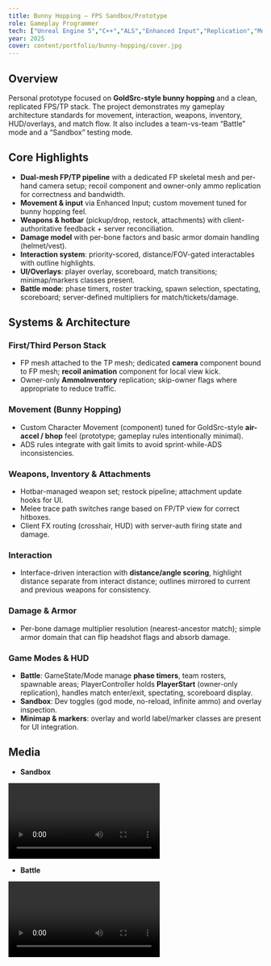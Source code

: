 ```yaml
---
title: Bunny Hopping — FPS Sandbox/Prototype
role: Gameplay Programmer
tech: ["Unreal Engine 5","C++","ALS","Enhanced Input","Replication","Motion Warping"]
year: 2025
cover: content/portfolio/bunny-hopping/cover.jpg
---
```


## Overview
Personal prototype focused on **GoldSrc-style bunny hopping** and a clean, replicated FPS/TP stack. The project demonstrates my gameplay architecture standards for movement, interaction, weapons, inventory, HUD/overlays, and match flow. It also includes a team-vs-team “Battle” mode and a “Sandbox” testing mode.

## Core Highlights
- **Dual-mesh FP/TP pipeline** with a dedicated FP skeletal mesh and per-hand camera setup; recoil component and owner-only ammo replication for correctness and bandwidth.  
- **Movement & input** via Enhanced Input; custom movement tuned for bunny hopping feel.  
- **Weapons & hotbar** (pickup/drop, restock, attachments) with client-authoritative feedback + server reconciliation.  
- **Damage model** with per-bone factors and basic armor domain handling (helmet/vest).  
- **Interaction system**: priority-scored, distance/FOV-gated interactables with outline highlights.  
- **UI/Overlays**: player overlay, scoreboard, match transitions; minimap/markers classes present.  
- **Battle mode**: phase timers, roster tracking, spawn selection, spectating, scoreboard; server-defined multipliers for match/tickets/damage.

## Systems & Architecture

### First/Third Person Stack
- FP mesh attached to the TP mesh; dedicated **camera** component bound to FP mesh; **recoil animation** component for local view kick.  
- Owner-only **AmmoInventory** replication; skip-owner flags where appropriate to reduce traffic.

### Movement (Bunny Hopping)
- Custom Character Movement (component) tuned for GoldSrc-style **air-accel / bhop** feel (prototype; gameplay rules intentionally minimal).  
- ADS rules integrate with gait limits to avoid sprint-while-ADS inconsistencies.

### Weapons, Inventory & Attachments
- Hotbar-managed weapon set; restock pipeline; attachment update hooks for UI.  
- Melee trace path switches range based on FP/TP view for correct hitboxes.  
- Client FX routing (crosshair, HUD) with server-auth firing state and damage.

### Interaction
- Interface-driven interaction with **distance/angle scoring**, highlight distance separate from interact distance; outlines mirrored to current and previous weapons for consistency.

### Damage & Armor
- Per-bone damage multiplier resolution (nearest-ancestor match); simple armor domain that can flip headshot flags and absorb damage.

### Game Modes & HUD
- **Battle**: GameState/Mode manage **phase timers**, team rosters, spawnable areas; PlayerController holds **PlayerStart** (owner-only replication), handles match enter/exit, spectating, scoreboard display.  
- **Sandbox**: Dev toggles (god mode, no-reload, infinite ammo) and overlay inspection.  
- **Minimap & markers**: overlay and world label/marker classes are present for UI integration.

## Media
- **Sandbox**
<video controls preload="metadata">
  <source src="content/portfolio/bunny-hopping/sandbox.mp4" type="video/mp4" />
</video>

- **Battle**
<video controls preload="metadata">
  <source src="content/portfolio/bunny-hopping/battle.mp4" type="video/mp4" />
</video>